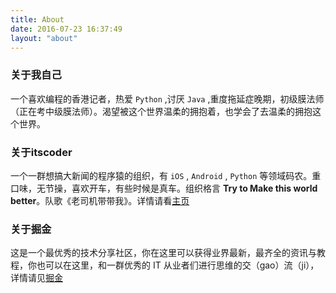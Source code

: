 ```yaml
---
title: About
date: 2016-07-23 16:37:49
layout: "about"
---
```

### 关于我自己

一个喜欢编程的香港记者，热爱 `Python` ,讨厌 `Java` ,重度拖延症晚期，初级膜法师（正在考中级膜法师）。渴望被这个世界温柔的拥抱着，也学会了去温柔的拥抱这个世界。

### 关于itscoder

一个一群想搞大新闻的程序猿的组织，有 `iOS` , `Android` , `Python` 等领域码农。重口味，无节操，喜欢开车，有些时候是真车。组织格言 **Try to Make this world better**。队歌《老司机带带我》。详情请看[主页](https://github.com/itsCoder/weeklyblog)

### 关于掘金

这是一个最优秀的技术分享社区，你在这里可以获得业界最新，最齐全的资讯与教程，你也可以在这里，和一群优秀的 IT 从业者们进行思维的交（gao）流（ji），详情请见[掘金](http://gold.xitu.io/)


